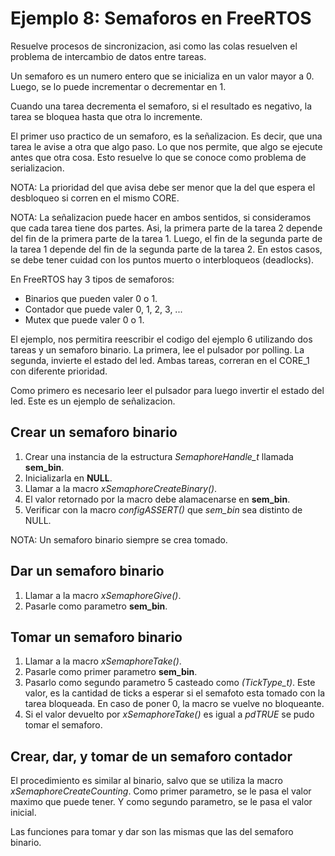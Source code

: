 # Ejemplo 8: Semaforos en FreeRTOS

Resuelve procesos de sincronizacion, asi como las colas resuelven el problema de intercambio de datos entre tareas.

Un semaforo es un numero entero que se inicializa en un valor mayor a 0. Luego, se lo puede incrementar o decrementar en 1.

Cuando una tarea decrementa el semaforo, si el resultado es negativo, la tarea se bloquea hasta que otra lo incremente.

El primer uso practico de un semaforo, es la señalizacion. Es decir, que una tarea le avise a otra que algo paso. Lo que nos permite, que algo se ejecute antes que otra cosa. Esto resuelve lo que se conoce como problema de serializacion.

NOTA: La prioridad del que avisa debe ser menor que la del que espera el desbloqueo si corren en el mismo CORE.

NOTA: La señalizacion puede hacer en ambos sentidos, si consideramos que cada tarea tiene dos partes. Asi, la primera parte de la tarea 2 depende del fin de la primera parte de la tarea 1. Luego, el fin de la segunda parte de la tarea 1 depende del fin de la segunda parte de la tarea 2. En estos casos, se debe tener cuidad con los puntos muerto o interbloqueos (deadlocks).

En FreeRTOS hay 3 tipos de semaforos:

- Binarios que pueden valer 0 o 1.
- Contador que puede valer 0, 1, 2, 3, ...
- Mutex que puede valer 0 o 1.

El ejemplo, nos permitira reescribir el codigo del ejemplo 6 utilizando dos tareas y un semaforo binario. La primera, lee el pulsador por polling. La segunda, invierte el estado del led. Ambas tareas, correran en el CORE_1 con diferente prioridad.

Como primero es necesario leer el pulsador para luego invertir el estado del led. Este es un ejemplo de señalizacion.

## Crear un semaforo binario

1. Crear una instancia de la estructura _SemaphoreHandle_t_ llamada **sem_bin**.
2. Inicializarla en **NULL**.
3. Llamar a la macro _xSemaphoreCreateBinary()_.
4. El valor retornado por la macro debe alamacenarse en **sem_bin**.
5. Verificar con la macro _configASSERT()_ que _sem_bin_ sea distinto de NULL.

NOTA: Un semaforo binario siempre se crea tomado.

## Dar un semaforo binario

1. Llamar a la macro _xSemaphoreGive()_.
2. Pasarle como parametro **sem_bin**.

## Tomar un semaforo binario

1. Llamar a la macro _xSemaphoreTake()_.
2. Pasarle como primer parametro **sem_bin**.
3. Pasarlo como segundo parametro 5 casteado como _(TickType_t)_. Este valor, es la cantidad de ticks a esperar si el semafoto esta tomado con la tarea bloqueada. En caso de poner 0, la macro se vuelve no bloqueante.
4. Si el valor devuelto por _xSemaphoreTake()_ es igual a _pdTRUE_ se pudo tomar el semaforo.

## Crear, dar, y tomar de un semaforo contador

El procedimiento es similar al binario, salvo que se utiliza la macro _xSemaphoreCreateCounting_. Como primer parametro, se le pasa el valor maximo que puede tener. Y como segundo parametro, se le pasa el valor inicial.

Las funciones para tomar y dar son las mismas que las del semaforo binario.
